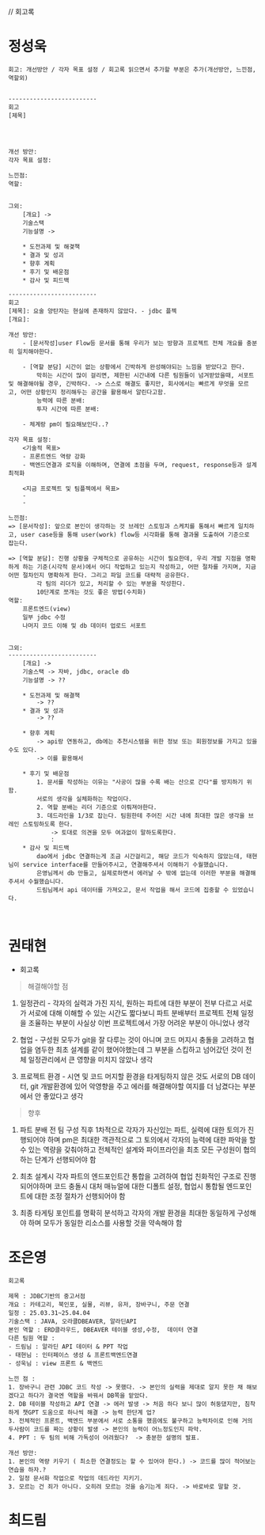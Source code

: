 // 회고록

# 정성욱
```paintext
회고: 개선방안 / 각자 목표 설정 / 회고록 읽으면서 추가할 부분은 추가(개선방안, 느낀점, 역할외)


-------------------------
회고
[제목]




개선 방안: 
각자 목표 설정:

느낀점:
역할: 


그외: 
	[개요] -> 
	기술스택
	기능설명 ->

	* 도전과제 및 해겿책
	* 결과 및 성괴
	* 향후 계획
	* 후기 및 배운점
	* 감사 및 피드백

-------------------------
회고
[제목]: 요술 양탄자는 현실에 존재하지 않았다. - jdbc 플젝
[개요]: 

개선 방안: 
	- [문서작성]user Flow등 문서를 통해 우리가 보는 방향과 프로젝트 전체 개요를 충분히 일치해야한다.
		
	- [역할 분담] 시간이 없는 상황에서 긴박하게 완성해야되는 느낌을 받았다고 한다.
		막히는 시간이 많이 걸리면, 제한된 시간내에 다른 팀원들이 넘겨받았을때, 서포트 및 해결해야될 경우, 긴박하다. -> 스스로 해결도 좋지만, 회사에서는 빠르게 무엇을 모르고, 어떤 상황인지 정리해두는 공간을 활용해서 알린다고함.
		능력에 따른 분배: 
		투자 시간에 따른 분배: 
	
	- 체계랑 pm이 필요해보인다..?

각자 목표 설정:
	<기술적 목표>
	- 프론트엔드 역량 강화
	- 백엔드연결과 로직을 이해하며, 연결에 초점을 두며, request, response등과 설계 최적화
	
	<지금 프로젝트 및 팀플젝에서 목표>
	- 
	- 

느낀점:
=> [문서작성]: 앞으로 본인이 생각하는 것 브레인 스토밍과 스케치를 통해서 빠르게 일치하고, user case등을 통해 user(work) flow등 시각화를 통해 결과물 도출하여 기준으로 잡는다.	

=> [역할 분담]: 진행 상황을 구체적으로 공유하는 시간이 필요한데, 우리 개발 지점을 명확하게 하는 기준(시각적 문서)에서 어디 작업하고 있는지 작성하고, 어떤 절차를 가지며, 지금 어떤 절차인지 명확하게 한다. 그리고 파일 코드를 대략적 공유한다.
		각 팀의 리더가 있고, 처리할 수 있는 부분을 작성한다.
		10단계로 쪼개는 것도 좋은 방법(수치화)
역할: 
	프론트엔드(view)
	일부 jdbc 수정
	나머지 코드 이해 및 db 데이터 업로드 서포트
	

그외: 
-------------------------
	[개요] -> 
	기술스택 -> 자바, jdbc, oracle db
	기능설명 -> ??

	* 도전과제 및 해결책
		-> ??
	* 결과 및 성과
		-> ??

	* 향후 계획
		-> api랑 연동하고, db에는 추천시스템을 위한 정보 또는 회원정보를 가지고 있을수도 있다.
		-> 이를 활용해서 

	* 후기 및 배운점
		1. 문서를 작성하는 이유는 "사공이 많을 수록 배는 산으로 간다"를 방지하기 위함.
		서로의 생각을 실체화하는 작업이다.
		2. 역할 분배는 리더 기준으로 이뤄져야한다.
		3. 데드라인을 1/3로 잡는다. 팀원한테 주어진 시간 내에 최대한 많은 생각을 브레인 스토밍하도록 한다.
			-> 토대로 의견을 모두 여과없이 말하도록한다.
			: 
	* 감사 및 피드백
		dao에서 jdbc 연결하는게 조금 시간걸리고, 해당 코드가 익숙하지 않았는데, 태현님이 service interface를 만들어주시고, 연결해주셔서 이해하기 수월했습니다.
		은영님께서 db 만들고, 실제로하면서 에러날 수 밖에 없는데 이러한 부분을 해결해주셔서 수월했습니다.
		드림님께서 api 데이터를 가져오고, 문서 작업을 해서 코드에 집중할 수 있었습니다.



```

# 권태현
- 회고록
> 해결해야할 점
1. 일정관리 - 각자의 실력과 가진 지식, 원하는 파트에 대한 부분이 전부 다르고 서로가 서로에 대해 이해할 수 있는 시간도 짧다보니 파트 분배부터
프로젝트 전체 일정을 조율하는 부분이 사실상 이번 프로젝트에서 가장 어려운 부분이 아니었나 생각

2. 협업 - 구성원 모두가 git을 잘 다루는 것이 아니며 코드 머지시 충돌을 고려하고 협업을 염두한 최초 설계를 같이 했어야했는데
그 부분을 스킵하고 넘어갔던 것이 전체 일정관리에서 큰 영향을 미치지 않았나 생각

3. 프로젝트 환경 - 시연 및 코드 머지할 환경을 타게팅하지 않은 것도 서로의 DB 데이터, git 개발환경에 있어 악영향을 주고 에러를 해결해야할
여지를 더 남겼다는 부분에서 안 좋았다고 생각

> 향후
1. 파트 분배 전 팀 구성 직후 1차적으로 각자가 자신있는 파트, 실력에 대한 토의가 진행되어야 하며 pm은 최대한 객관적으로 그 토의에서 각자의 능력에 대한
파악을 할 수 있는 역량을 갖춰야하고 전체적인 설계와 파이프라인을 최초 모든 구성원이 협의하는 단계가 선행되어야 함

2. 최초 설계시 각자 파트의 엔드포인트간 통합을 고려하여 협업 친화적인 구조로 진행되어야하며 코드 충돌시 대처 매뉴얼에 대한 디폴트 설정,
협업시 통합될 엔드포인트에 대한 조정 절차가 선행되어야 함

3. 최종 타게팅 포인트를 명확히 분석하고 각자의 개발 환경을 최대한 동일하게 구성해야 하며 모두가 동일한 리소스를 사용할 것을 약속해야 함


# 조은영
```paintext
회고록

제목 : JDBC기반의 중고서점
개요 : 카테고리, 북인포, 실물, 리뷰, 유저, 장바구니, 주문 연결
일정 : 25.03.31~25.04.04
기술스택 : JAVA, 오라클DBEAVER, 알라딘API
본인 역할 : ERD클라우드, DBEAVER 테이블 생성,수정,  데이터 연결
다른 팀원 역할 :
- 드림님 : 알라딘 API 데이터 & PPT 작업
- 태현님 : 인터페이스 생성 & 프론트백엔드연결 
- 성욱님 : view 프론트 & 백엔드

느낀 점 : 
1. 장바구니 관련 JDBC 코드 작성 -> 못했다. -> 본인의 실력을 제대로 알지 못한 채 해보겠다고 하다가 결국엔 역할을 바꿔서 DB쪽을 맡았다.  
2. DB 테이블 작성하고 API 연결 -> 에러 발생 -> 처음 하다 보니 많이 허둥댔지만, 침착하게 챗GPT 도움으로 하나씩 해결 -> 능력 한단계 업?
3. 전체적인 프론트, 백엔드 부분에서 서로 소통을 했음에도 불구하고 능력차이로 인해 거의 두사람이 코드를 짜는 상황이 발생 -> 본인의 능력이 어느정도인지 파악.
4. PPT : 두 팀의 비해 가독성이 어려웠다?  -> 충분한 설명의 발표. 

개선 방안: 
1. 본인의 역량 키우기 ( 최소한 연결정도는 할 수 있어야 한다.) -> 코드를 많이 적어보는 연습을 하자.?
2. 일정 문서화 작업으로 작업의 데드라인 지키기.
3. 모르는 건 죄가 아니다. 오히려 모르는 것을 숨기는게 죄다. -> 바로바로 말할 것.

```

# 최드림
```paintext

```
